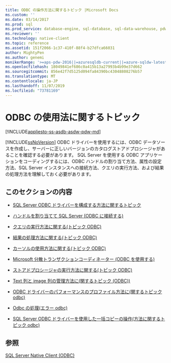```yaml
---
title: ODBC の操作方法に関するトピック |Microsoft Docs
ms.custom: ''
ms.date: 03/14/2017
ms.prod: sql
ms.prod_service: database-engine, sql-database, sql-data-warehouse, pdw
ms.reviewer: ''
ms.technology: native-client
ms.topic: reference
ms.assetid: 151f2066-1c37-410f-88f4-b27dfca66031
author: MightyPen
ms.author: genemi
monikerRange: '>=aps-pdw-2016||=azuresqldb-current||=azure-sqldw-latest||>=sql-server-2016||=sqlallproducts-allversions||>=sql-server-linux-2017||=azuresqldb-mi-current'
ms.openlocfilehash: 18049841ef686c0a415b13a27993b4b99e37d662
ms.sourcegitcommit: 856e42f7d5125d094fa84390bc43048808276b57
ms.translationtype: MT
ms.contentlocale: ja-JP
ms.lasthandoff: 11/07/2019
ms.locfileid: "73781169"
---
```

# <a name="odbc-how-to-topics"></a>ODBC の使用法に関するトピック
[!INCLUDE[appliesto-ss-asdb-asdw-pdw-md](../../includes/appliesto-ss-asdb-asdw-pdw-md.md)]

  [!INCLUDE[ssNoVersion](../../includes/ssnoversion-md.md)] ODBC ドライバーを使用するには、ODBC データソースを作成し、サーバーに正しいバージョンのカタログストアドプロシージャがあることを確認する必要があります。 SQL Server を使用する ODBC アプリケーションをコーディングするには、ODBC ハンドルの割り当て方法、属性の設定方法、SQL Server インスタンスへの接続方法、クエリの実行方法、および結果の処理方法を理解しておく必要があります。  
  
## <a name="in-this-section"></a>このセクションの内容  
  
-   [SQL Server ODBC ドライバーを構成する方法に関するトピック](https://msdn.microsoft.com/library/e26fbc87-9483-4a2e-99f1-bf52a58360db)  
  
-   [ハンドルを割り当てて SQL Server &#40;ODBC に接続する&#41;](../../relational-databases/native-client-odbc-how-to/allocate-handles-and-connect-to-sql-server-odbc.md)  
  
-   [クエリの実行方法に関する&#40;トピック ODBC&#41;](../../relational-databases/native-client-odbc-how-to/execute-queries/executing-queries-how-to-topics-odbc.md)  
  
-   [結果の処理方法に関する&#40;トピック ODBC&#41;](https://msdn.microsoft.com/library/772d9064-c91d-4cac-8b60-fcc16bf76e10)  
  
-   [カーソルの使用方法に関する&#40;トピック ODBC&#41;](../../relational-databases/native-client-odbc-how-to/cursors/using-cursors-how-to-topics-odbc.md)  
  
-   [Microsoft 分散トランザクションコーディネーター &#40;ODBC を使用する&#41;](../../relational-databases/native-client-odbc-how-to/use-microsoft-distributed-transaction-coordinator-odbc.md)  
  
-   [ストアドプロシージャの実行方法に関する&#40;トピック ODBC&#41;](https://msdn.microsoft.com/library/c2220182-a23d-4475-b353-77a77ab613d6)  
  
-   [Text 列と image 列の管理方法に&#40;関するトピック (ODBC)&#41;](https://msdn.microsoft.com/library/f97333ad-e2ab-4d26-9395-741ba25f2c28)  
  
-   [ODBC ドライバーのパフォーマンスのプロファイル方法に&#40;関するトピック odbc&#41;](../../relational-databases/native-client-odbc-how-to/profiling-odbc-driver-performance-odbc.md)  
  
-   [Odbc の処理&#40;エラー odbc&#41;](../../relational-databases/native-client-odbc-how-to/process-odbc-errors-odbc.md)  
  
-   [SQL Server ODBC ドライバーを使用した一括コピーの操作&#40;方法に関するトピック odbc&#41;](../../relational-databases/native-client-odbc-how-to/bulk-copy/bulk-copying-with-the-sql-server-odbc-driver-how-to-topics-odbc.md)  
  
## <a name="see-also"></a>参照  
 [SQL Server Native Client &#40;ODBC&#41;](../../relational-databases/native-client/odbc/sql-server-native-client-odbc.md)  
  
  
